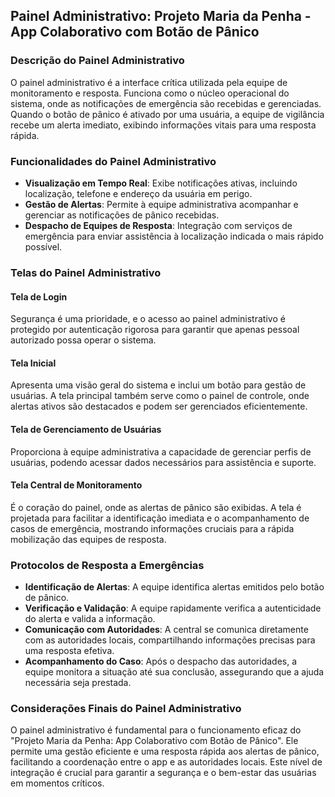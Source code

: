 ## Painel Administrativo: Projeto Maria da Penha - App Colaborativo com Botão de Pânico

### Descrição do Painel Administrativo
O painel administrativo é a interface crítica utilizada pela equipe de monitoramento e resposta. Funciona como o núcleo operacional do sistema, onde as notificações de emergência são recebidas e gerenciadas. Quando o botão de pânico é ativado por uma usuária, a equipe de vigilância recebe um alerta imediato, exibindo informações vitais para uma resposta rápida.

### Funcionalidades do Painel Administrativo

- **Visualização em Tempo Real**: Exibe notificações ativas, incluindo localização, telefone e endereço da usuária em perigo.
- **Gestão de Alertas**: Permite à equipe administrativa acompanhar e gerenciar as notificações de pânico recebidas.
- **Despacho de Equipes de Resposta**: Integração com serviços de emergência para enviar assistência à localização indicada o mais rápido possível.

### Telas do Painel Administrativo

#### Tela de Login
Segurança é uma prioridade, e o acesso ao painel administrativo é protegido por autenticação rigorosa para garantir que apenas pessoal autorizado possa operar o sistema.

#### Tela Inicial
Apresenta uma visão geral do sistema e inclui um botão para gestão de usuárias. A tela principal também serve como o painel de controle, onde alertas ativos são destacados e podem ser gerenciados eficientemente.

#### Tela de Gerenciamento de Usuárias
Proporciona à equipe administrativa a capacidade de gerenciar perfis de usuárias, podendo acessar dados necessários para assistência e suporte.

#### Tela Central de Monitoramento
É o coração do painel, onde as alertas de pânico são exibidas. A tela é projetada para facilitar a identificação imediata e o acompanhamento de casos de emergência, mostrando informações cruciais para a rápida mobilização das equipes de resposta.

### Protocolos de Resposta a Emergências

- **Identificação de Alertas**: A equipe identifica alertas emitidos pelo botão de pânico.
- **Verificação e Validação**: A equipe rapidamente verifica a autenticidade do alerta e valida a informação.
- **Comunicação com Autoridades**: A central se comunica diretamente com as autoridades locais, compartilhando informações precisas para uma resposta efetiva.
- **Acompanhamento do Caso**: Após o despacho das autoridades, a equipe monitora a situação até sua conclusão, assegurando que a ajuda necessária seja prestada.

### Considerações Finais do Painel Administrativo
O painel administrativo é fundamental para o funcionamento eficaz do "Projeto Maria da Penha: App Colaborativo com Botão de Pânico". Ele permite uma gestão eficiente e uma resposta rápida aos alertas de pânico, facilitando a coordenação entre o app e as autoridades locais. Este nível de integração é crucial para garantir a segurança e o bem-estar das usuárias em momentos críticos.
